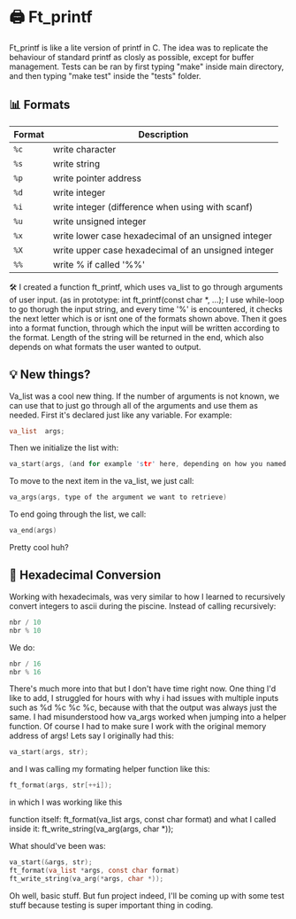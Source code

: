 # 🖨️ Ft_printf

Ft_printf is like a lite version of printf in C. The idea was to replicate the behaviour of standard printf as closly as possible, except for buffer management.
Tests can be ran by first typing "make" inside main directory, and then typing "make test" inside the "tests" folder.

## 📊 Formats

| Format | Description |
|--------|-------------|
| `%c` | write character |
| `%s` | write string |
| `%p` | write pointer address |
| `%d` | write integer |
| `%i` | write integer (difference when using with scanf) |
| `%u` | write unsigned integer |
| `%x` | write lower case hexadecimal of an unsigned integer |
| `%X` | write upper case hexadecimal of an unsigned integer |
| `%%` | write % if called '%%' |

🛠️
I created a function ft_printf, which uses va_list to go through arguments of user input. (as in prototype: int    ft_printf(const char *, ...); I use while-loop to go thorugh the input string,
and every time '%' is encountered, it checks the next letter which is or isnt one of the formats shown above. Then it goes into a format function, through which the input will be 
written according to the format. Length of the string will be returned in the end, which also depends on what formats the user wanted to output.

## 💡 New things? 

Va_list was a cool new thing. If the number of arguments is not known, we can use that to just go through all of the arguments and use them as needed. First it's declared just like
any variable. For example:

```c
va_list  args;
```

Then we initialize the list with:

```c
va_start(args, (and for example 'str' here, depending on how you named the first parameter in the prototype));
```

To move to the next item in the va_list, we just call:

```c
va_args(args, type of the argument we want to retrieve)
```

To end going through the list, we call:

```c
va_end(args)
```

Pretty cool huh?

## 🔢 Hexadecimal Conversion

Working with hexadecimals, was very similar to how I learned to recursively convert integers to ascii during the piscine. Instead of calling recursively:

```c
nbr / 10
nbr % 10
```

We do:

```c
nbr / 16
nbr % 16
```

There's much more into that but I don't have time right now. One thing I'd like to add, I struggled for hours with why i had issues with multiple inputs such as %d %c %c %c, because
with that the output was always just the same. I had misunderstood how va_args worked when jumping into a helper function. Of course I had to make sure I work with the original 
memory address of args! Lets say I originally had this:

```c
va_start(args, str);
```

and I was calling my formating helper function like this:

```c
ft_format(args, str[++i]);
```

in which I was working like this

function itself: ft_format(va_list args, const char format)
and what I called inside it: ft_write_string(va_arg(args, char *));

What should've been was: 

```c
va_start(&args, str);
ft_format(va_list *args, const char format)
ft_write_string(va_arg(*args, char *));
```

Oh well, basic stuff. But fun project indeed, I'll be coming up with some test stuff because testing is super important thing in coding.
